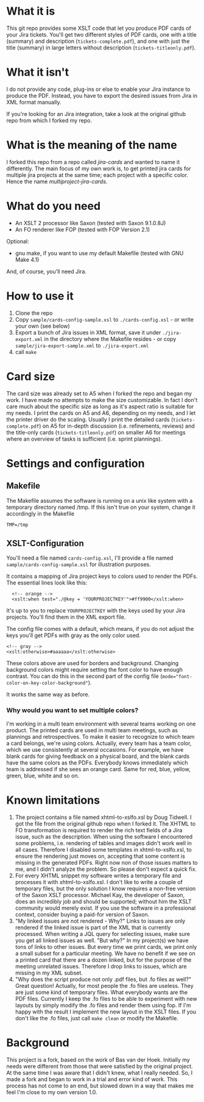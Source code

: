 # What it is

This git repo provides some XSLT code that let you produce PDF cards of your Jira tickets. You'll get two different styles of PDF cards, one with a title (summary) and description (`tickets-complete.pdf`), and one with just the title (summary) in large letters without description (`tickets-titleonly.pdf`).

# What it isn't

I do not provide any code, plug-ins or else to enable your Jira instance to produce the PDF. Instead, you have to export the desired issues from Jira in XML format manually.

If you're looking for an Jira integration, take a look at the original github repo from which I forked my repo.

# What is the meaning of the name

I forked this repo from a repo called _jira-cards_ and wanted to name it differently. The main focus of my own work is, to get printed jira cards for multiple jira projects at the same time; each project with a specific color. Hence the name _multiproject-jira-cards_.

# What do you need

* An XSLT 2 processor like Saxon (tested with Saxon 9.1.0.8J)
* An FO renderer like FOP (tested with FOP Version 2.1)

Optional:

* gnu make, if you want to use my default Makefile (tested with GNU Make 4.1)

And, of course, you'll need Jira.

# How to use it

1. Clone the repo
1. Copy `sample/cards-config-sample.xsl` to `./cards-config.xsl` - or write your own (see below)
1. Export a bunch of Jira issues in XML format, save it under `./jira-export.xml` in the directory where the Makefile resides - or copy `sample/jira-export-sample.xml` to `./jira-export.xml` 
1. call `make`


# Card size

The card size was already set to A5 when I forked the repo and began my work. I have made no attempts to make the size customizable. In fact I don't care much about the specific size as long as it's aspect ratio is suitable for my needs. I print the cards on A5 and A6, depending on my needs, and I let the printer driver do the scaling. Usually I print the detailed cards (`tickets-complete.pdf`) on A5 for in-depth discussion (i.e. refinements, reviews) and the title-only cards (`tickets-titleonly.pdf`) on smaller A6 for meetings where an overview of tasks is sufficient (i.e. sprint plannings).


# Settings and configuration

## Makefile

The Makefile assumes the software is running on a unix like system with a temporary directory named /tmp. If this isn't true on your system, change it accordingly in the Makefile

    TMP=/tmp

## XSLT-Configuration

You'll need a file named `cards-config.xsl`, I'll provide a file named `sample/cards-config-sample.xsl` for illustration purposes.

It contains a mapping of Jira project keys to colors used to render the PDFs. The essential lines look like this:

      <!-- orange -->
      <xslt:when test="./@key = 'YOURPROJECTKEY'">#ff9900</xslt:when>


It's up to you to replace `YOURPROJECTKEY` with the keys used by your Jira projects. You'll find them in the XML export file.

The config file comes with a default, which means, if you do not adjust the keys you'll get PDFs with gray as the only color used.

    <!-- gray -->
    <xslt:otherwise>#aaaaaa</xslt:otherwise>

These colors above are used for borders and background. Changing background colors might require setting the font color to have enough contrast. You can do this in the second part of the config file (`mode="font-color-on-key-color-background"`).

It works the same way as before.

### Why would you want to set multiple colors?

I'm working in a multi team environment with several teams working on one product. The printed cards are used in multi team meetings, such as plannings and retrospectives. To make it easier to recognize to which team a card belongs, we're using colors. Actually, every team has a team color, which we use consistently at several occasions. For example, we have blank cards for giving feedback on a physical board, and the blank cards have the same colors as the PDFs. Everybody knows immediately which team is addressed if she sees an orange card. Same for red, blue, yellow, green, blue, white and so on.

# Known limitations

1. The project contains a file named xhtml-to-xslfo.xsl by Doug Tidwell. I got the file from the original github repo when I forked it. The XHTML to FO transformation is required to render the rich text fields of a Jira issue, such as the description. When using the software I encountered some problems, i.e. rendering of tables and images didn't work well in all cases. Therefore I disabled some templates in xhtml-to-xslfo.xsl, to ensure the rendering just moves on, accepting that some content is missing in the generated PDFs. Right now non of those issues matters to me, and I didn't analyze the problem. So please don't expect a quick fix.
1. For every XHTML snippet my software writes a temporary file and processes it with xhtml-to-xslfo.xsl. I don't like to write a couple of temporary files, but the only solution I know requires a non-free version of the Saxon XSLT processor. Michael Kay, the developer of Saxon, does an incredibly job and should be supported; without him the XSLT community would merely exist. If you use the software in a professional context, consider buying a paid-for version of Saxon.
1. "My linked issues are not rendered - Why?" Links to issues are only rendered if the linked issue is part of the XML that is currently processed. When writing a JQL query for selecting issues, make sure you get all linked issues as well. "But why?" In my project(s) we have tons of links to other issues. But every time we print cards, we print only a small subset for a particular meeting. We have no benefit if we see on a printed card that there are a dozen linked, but for the purpose of the meeting unrelated issues. Therefore I drop links to issues, which are missing in my XML subset.
1. "Why does the script produce not only .pdf files, but .fo files as well?" Great question! Actually, for most people the .fo files are useless. They are just some kind of temporary files. What everybody wants are the PDF files. Currently I keep the .fo files to be able to experiment with new layouts by simply modify the .fo files and render them using fop. If I'm happy with the result I implement the new layout in the XSLT files. If you don't like the .fo files, just call `make clean` or modify the Makefile.

# Background

This project is a fork, based on the work of Bas van der Hoek. Initially my needs were different from those that were satisfied by the original project. At the same time I was aware that I didn't knew, what I really needed. So, I made a fork and began to work in a trial and error kind of work. This process has not come to an end, but slowed down in a way that makes me feel I'm close to my own version 1.0. 
